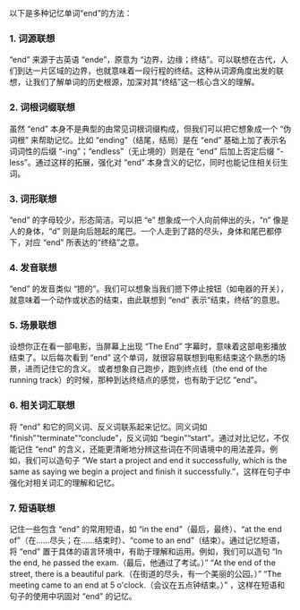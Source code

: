 以下是多种记忆单词“end”的方法：

### 1. 词源联想
“end” 来源于古英语 “ende”，原意为 “边界，边缘；终结”。可以联想在古代，人们到达一片区域的边界，也就意味着一段行程的终结。这种从词源角度出发的联想，让我们了解单词的历史根源，加深对其“终结”这一核心含义的理解。 

### 2. 词根词缀联想
虽然 “end” 本身不是典型的由常见词根词缀构成，但我们可以把它想象成一个 “伪词根” 来帮助记忆。比如 “ending”（结尾，结局）是在 “end” 基础上加了表示名词词性的后缀 “-ing”；“endless”（无止境的）则是在 “end” 后加上否定后缀 “-less”。通过这样的拓展，强化对 “end” 本身含义的记忆，同时也能记住相关衍生词。

### 3. 词形联想
“end” 的字母较少，形态简洁。可以把 “e” 想象成一个人向前伸出的头，“n” 像是人的身体，“d” 则是向后翘起的尾巴。一个人走到了路的尽头，身体和尾巴都停下，对应 “end” 所表达的“终结”之意。 

### 4. 发音联想
“end” 的发音类似 “摁的”。我们可以想象当我们摁下停止按钮（如电器的开关），就意味着一个动作或状态的结束，由此联想到 “end” 表示“结束，终结”的意思。 

### 5. 场景联想
设想你正在看一部电影，当屏幕上出现 “The End” 字幕时，意味着这部电影播放结束了。以后每次看到 “end” 这个单词，就很容易联想到电影结束这个熟悉的场景，进而记住它的含义。 或者想象自己跑步，跑到终点线（the end of the running track）的时候，那种到达终结点的感觉，也有助于记忆 “end”。 

### 6. 相关词汇联想
将 “end” 和它的同义词、反义词联系起来记忆。同义词如 “finish”“terminate”“conclude”，反义词如 “begin”“start”。通过对比记忆，不仅能记住 “end” 的含义，还能更清晰地分辨这些词在不同语境中的用法差异。例如，我们可以造句子 “We start a project and end it successfully, which is the same as saying we begin a project and finish it successfully.”，这样在句子中强化对相关词汇的理解和记忆。 

### 7. 短语联想
记住一些包含 “end” 的常用短语，如 “in the end”（最后，最终）、“at the end of”（在……尽头；在……结束时）、“come to an end”（结束）。通过记忆短语，将 “end” 置于具体的语言环境中，有助于理解和运用。例如，我们可以造句 “In the end, he passed the exam.（最后，他通过了考试。）”  “At the end of the street, there is a beautiful park.（在街道的尽头，有一个美丽的公园。）” “The meeting came to an end at 5 o'clock.（会议在五点钟结束。）” ，这样在短语和句子的使用中巩固对 “end” 的记忆。 